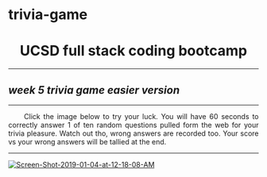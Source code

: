 # trivia-game
<h1 Style="Text-align: Center;"> UCSD full stack coding bootcamp </h1>
  <hr>
  <h2><em>week 5 trivia game easier version</em></h2>
<hr>
<p style="text-align:justify;">&nbsp;&nbsp;&nbsp;&nbsp;&nbsp;Click the image below to try your luck. You will have 60 seconds to correctly answer 1 of ten random questions pulled form the web for your trivia pleasure. Watch out tho, wrong answers are recorded too. Your score vs your wrong answers will be tallied at the end. </p>
<hr>
<a href='https://rogueathletic.github.io/trivia-game/' target='_blank'>
  
  
  <img src='https://i.postimg.cc/5tzXGVvZ/Screen-Shot-2019-01-04-at-12-18-08-AM.png' border='0' alt='Screen-Shot-2019-01-04-at-12-18-08-AM'/></a>
